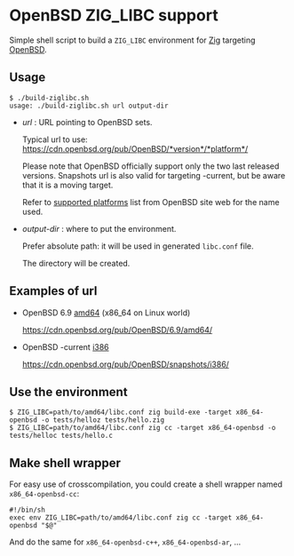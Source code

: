 OpenBSD ZIG_LIBC support
========================

Simple shell script to build a `ZIG_LIBC` environment for [Zig](https://ziglang.org/) targeting [OpenBSD](https://www.openbsd.org/).

Usage
-----

```
$ ./build-ziglibc.sh
usage: ./build-ziglibc.sh url output-dir
```

- *url* : URL pointing to OpenBSD sets.

  Typical url to use: https://cdn.openbsd.org/pub/OpenBSD/*version*/*platform*/

  Please note that OpenBSD officially support only the two last
  released versions. Snapshots url is also valid for targeting
  -current, but be aware that it is a moving target.

  Refer to [supported platforms](https://www.openbsd.org/plat.html)
  list from OpenBSD site web for the name used.

- *output-dir* : where to put the environment.

  Prefer absolute path: it will be used in generated `libc.conf` file.

  The directory will be created.


Examples of url
---------------

- OpenBSD 6.9 [amd64](https://www.openbsd.org/amd64.html) (x86_64 on Linux world)

  https://cdn.openbsd.org/pub/OpenBSD/6.9/amd64/

- OpenBSD -current [i386](https://www.openbsd.org/i386.html)

  https://cdn.openbsd.org/pub/OpenBSD/snapshots/i386/


Use the environment
-------------------

```
$ ZIG_LIBC=path/to/amd64/libc.conf zig build-exe -target x86_64-openbsd -o tests/helloz tests/hello.zig
$ ZIG_LIBC=path/to/amd64/libc.conf zig cc -target x86_64-openbsd -o tests/helloc tests/hello.c
```

Make shell wrapper
------------------

For easy use of crosscompilation, you could create a shell wrapper
named `x86_64-openbsd-cc`:

```
#!/bin/sh
exec env ZIG_LIBC=path/to/amd64/libc.conf zig cc -target x86_64-openbsd "$@"
```

And do the same for `x86_64-openbsd-c++`, `x86_64-openbsd-ar`, …
